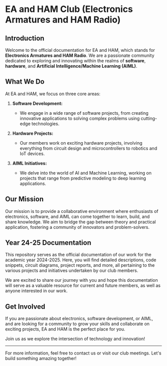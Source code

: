 # EA and HAM Club (Electronics Armatures and HAM Radio)

## Introduction

Welcome to the official documentation for EA and HAM, which stands for **Electronics Armatures and HAM Radio**. We are a passionate community dedicated to exploring and innovating within the realms of **software**, **hardware**, and **Artificial Intelligence/Machine Learning (AIML)**.

## What We Do

At EA and HAM, we focus on three core areas:

1. **Software Development:**
   - We engage in a wide range of software projects, from creating innovative applications to solving complex problems using cutting-edge technologies.

2. **Hardware Projects:**
   - Our members work on exciting hardware projects, involving everything from circuit design and microcontrollers to robotics and IoT devices.

3. **AIML Initiatives:**
   - We delve into the world of AI and Machine Learning, working on projects that range from predictive modeling to deep learning applications.

## Our Mission

Our mission is to provide a collaborative environment where enthusiasts of electronics, software, and AIML can come together to learn, build, and share knowledge. We aim to bridge the gap between theory and practical application, fostering a community of innovators and problem-solvers.

## Year 24-25 Documentation

This repository serves as the official documentation of our work for the academic year 2024-2025. Here, you will find detailed descriptions, code snippets, circuit diagrams, project reports, and more, all pertaining to the various projects and initiatives undertaken by our club members.

We are excited to share our journey with you and hope this documentation will serve as a valuable resource for current and future members, as well as anyone interested in our work.

## Get Involved

If you are passionate about electronics, software development, or AIML, and are looking for a community to grow your skills and collaborate on exciting projects, EA and HAM is the perfect place for you.

Join us as we explore the intersection of technology and innovation!

---

For more information, feel free to contact us or visit our club meetings. Let's build something amazing together!
